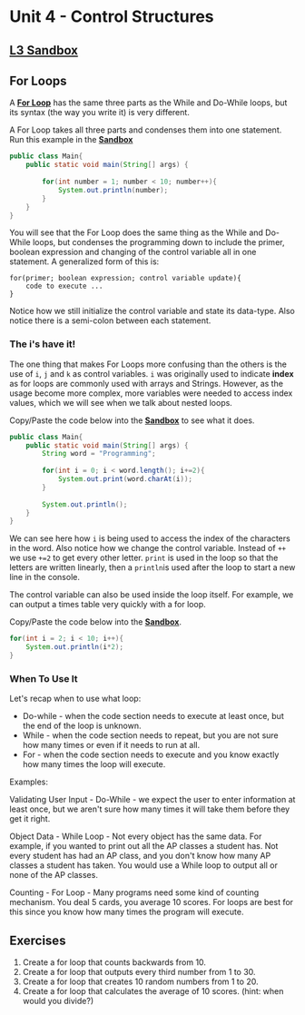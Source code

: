 # Unit 4 - Control Structures

## [L3 Sandbox][sandbox]

## For Loops

A [**For Loop**](https://www.programiz.com/java-programming/for-loop) has the same three parts as the While and Do-While loops, but its syntax (the way you write it) is very different. 

A For Loop takes all three parts and condenses them into one statement. Run this example in the [**Sandbox**][sandbox]

```java
public class Main{
    public static void main(String[] args) {
        
        for(int number = 1; number < 10; number++){
            System.out.println(number);
        }
    }
}
```

You will see that the For Loop does the same thing as the While and Do-While loops, but condenses the programming down to include the primer, boolean expression and changing of the control variable all in one statement. A generalized form of this is:

```
for(primer; boolean expression; control variable update){ 
    code to execute ... 
}
```
Notice how we still initialize the control variable and state its data-type. Also notice there is a semi-colon between each statement. 

### The i's have it!

The one thing that makes For Loops more confusing than the others is the use of `i`, `j` and `k` as control variables. `i` was originally used to indicate **index** as for loops are commonly used with arrays and Strings. However, as the usage become more complex, more variables were needed to access index values, which we will see when we talk about nested loops. 

Copy/Paste the code below into the [**Sandbox**][sandbox] to see what it does. 

```java
public class Main{
    public static void main(String[] args) {
        String word = "Programming";
        
        for(int i = 0; i < word.length(); i+=2){
            System.out.print(word.charAt(i));
        }
        
        System.out.println();
    }
}
```
We can see here how `i` is being used to access the index of the characters in the word. Also notice how we change the control variable. Instead of `++` we use `+=2` to get every other letter. `print` is used in the loop so that the letters are written linearly, then a `println`is used after the loop to start a new line in the console.

The control variable can also be used inside the loop itself. For example, we can output a times table very quickly with a for loop. 

Copy/Paste the code below into the [**Sandbox**][sandbox].

```java
for(int i = 2; i < 10; i++){
    System.out.println(i*2);
}
```

### When To Use It

Let's recap when to use what loop: 

* Do-while - when the code section needs to execute at least once, but the end of the loop is unknown. 
* While - when the code section needs to repeat, but you are not sure how many times or even if it needs to run at all.
* For - when the code section needs to execute and you know exactly how many times the loop will execute. 

Examples: 

Validating User Input - Do-While - we expect the user to enter information at least once, but we aren't sure how many times it will take them before they get it right.

Object Data - While Loop - Not every object has the same data. For example, if you wanted to print out all the AP classes a student has. Not every student has had an AP class, and you don't know how many AP classes a student has taken. You would use a While loop to output all or none of the AP classes.

Counting - For Loop - Many programs need some kind of counting mechanism. You deal 5 cards, you average 10 scores. For loops are best for this since you know how many times the program will execute.

## Exercises

1. Create a for loop that counts backwards from 10.
2. Create a for loop that outputs every third number from 1 to 30.
3. Create a for loop that creates 10 random numbers from 1 to 20.
4. Create a for loop that calculates the average of 10 scores. (hint: when would you divide?)

[sandbox]: ../L3-For%20Loops/src/Main.java
